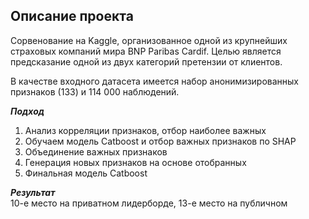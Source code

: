 Описание проекта
----------------
Сорвенование на Kaggle, организованное одной из крупнейших страховых компаний мира BNP Paribas Cardif. Целью является предсказание одной из двух категорий претензии от клиентов.    

В качестве входного датасета имеется набор анонимизированных признаков (133) и 114 000 наблюдений.


***Подход***  
1.	Анализ корреляции признаков, отбор наиболее важных
2.	Обучаем модель Catboost и отбор важных признаков по SHAP
3.	Объединение важных признаков
4.	Генерация новых признаков на основе отобранных
5.  Финальная модель Catboost


***Результат***  
10-е место на приватном лидерборде, 13-е место на публичном

